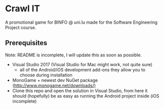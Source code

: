 # Crawl IT

A promotional game for BINFO @ uni.lu made for the Software Engineering Project course.

## Prerequisites

Note: README is incomplete, I will update this as soon as possible.

- Visual Studio 2017 (Visual Studio for Mac might work, not quite sure)
  - all of the Android/iOS development add-ons they allow you to choose during installation
- MonoGame + newest dev NuGet package (<http://www.monogame.net/downloads/)>
- Clone this repo and open the solution in Visual Studio, from here it should (hopefully) be as easy as running the Android project inside (iOS incomplete)

